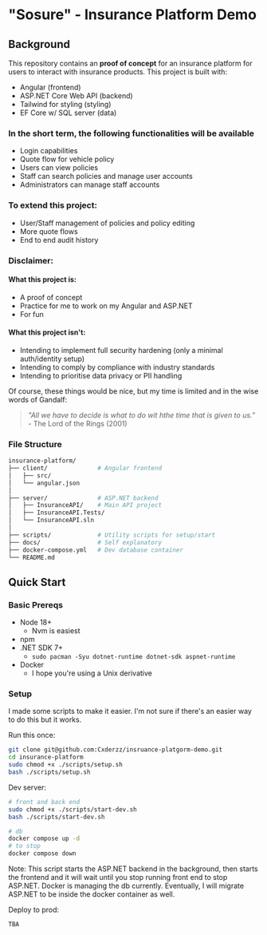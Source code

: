 # "Sosure" - Insurance Platform Demo

## Background

This repository contains an **proof of concept** for an insurance platform for users to interact with insurance products. This project is built with:

- Angular (frontend)
- ASP.NET Core Web API (backend)
- Tailwind for styling (styling)
- EF Core w/ SQL server (data)

### In the short term, the following functionalities will be available

- Login capabilities
- Quote flow for vehicle policy
- Users can view policies
- Staff can search policies and manage user accounts
- Administrators can manage staff accounts

### To extend this project:

- User/Staff management of policies and policy editing
- More quote flows
- End to end audit history

### Disclaimer:

#### What this project is:

- A proof of concept
- Practice for me to work on my Angular and ASP.NET
- For fun

#### What this project isn't:

- Intending to implement full security hardening (only a minimal auth/identity setup)
- Intending to comply by compliance with industry standards
- Intending to prioritise data privacy or PII handling

Of course, these things would be nice, but my time is limited and in the wise words of Gandalf:

> _"All we have to decide is what to do wit hthe time that is given to us."_ - The Lord of the Rings (2001)

### File Structure

```bash
insurance-platform/
├── client/              # Angular frontend
│   ├── src/
│   └── angular.json
│
├── server/              # ASP.NET backend
│   ├── InsuranceAPI/    # Main API project
│   ├── InsuranceAPI.Tests/
│   └── InsuranceAPI.sln
│
├── scripts/             # Utility scripts for setup/start
├── docs/                # Self explanatory
├── docker-compose.yml   # Dev database container
└── README.md
```

## Quick Start

### Basic Prereqs

- Node 18+
  - Nvm is easiest
- npm
- .NET SDK 7+
  - `sudo pacman -Syu dotnet-runtime dotnet-sdk aspnet-runtime`
- Docker
  - I hope you're using a Unix derivative

### Setup

I made some scripts to make it easier. I'm not sure if there's an easier way to do this but it works.

Run this once:

```bash
git clone git@github.com:Cxderzz/insruance-platgorm-demo.git
cd insurance-platform
sudo chmod +x ./scripts/setup.sh
bash ./scripts/setup.sh
```

Dev server:

```bash
# front and back end
sudo chmod +x ./scripts/start-dev.sh
bash ./scripts/start-dev.sh

# db
docker compose up -d
# to stop
docker compose down
```

Note: This script starts the ASP.NET backend in the background, then starts the frontend and it will wait until you stop running front end to stop ASP.NET. Docker is managing the db currently. Eventually, I will migrate ASP.NET to be inside the docker container as well.

Deploy to prod:

```
TBA
```
